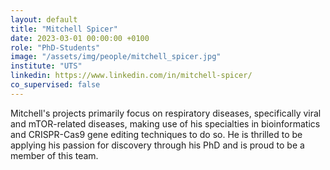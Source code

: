```yaml
---
layout: default
title: "Mitchell Spicer"
date: 2023-03-01 00:00:00 +0100
role: "PhD-Students"
image: "/assets/img/people/mitchell_spicer.jpg"
institute: "UTS"
linkedin: https://www.linkedin.com/in/mitchell-spicer/
co_supervised: false
---
```

Mitchell's projects primarily focus on respiratory diseases, specifically viral and mTOR-related diseases, making use of his specialties in bioinformatics and CRISPR-Cas9 gene editing techniques to do so. He is thrilled to be applying his passion for discovery through his PhD and is proud to be a member of this team. 
